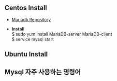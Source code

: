 ## Centos Install
* [Mariadb Repository](https://mariadb.com/kb/en/mariadb/yum/)  
  
* __Install__  
$ sudo yum install MariaDB-server MariaDB-client  
$ service mysql start  

## Ubuntu Install


## Mysql 자주 사용하는 명령어
